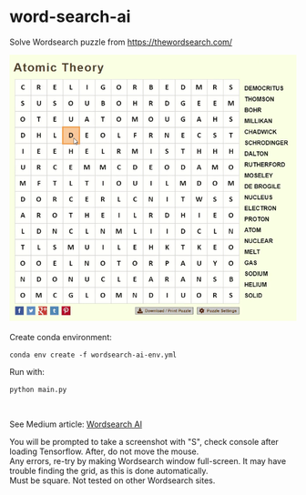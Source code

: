 # word-search-ai <br>
Solve Wordsearch puzzle from https://thewordsearch.com/ <br>

![wordsearchai](/InAction.gif) <br>
 <br>
 Create conda environment: 
```
conda env create -f wordsearch-ai-env.yml
```
Run with:
```
python main.py
```
<br>

See Medium article: [Wordsearch AI](https://towardsdatascience.com/ocr-and-the-wordsearch-solver-ai-515aeb816bdf?source=friends_link&sk=bfadea7d44656cf135bc1452217e769d)

You will be prompted to take a screenshot with "S", check console after loading Tensorflow. After, do not move the mouse. <br>
Any errors, re-try by making Wordsearch window full-screen. It may have trouble finding the grid, as this is done automatically. <br>
Must be square. Not tested on other Wordsearch sites. <br>